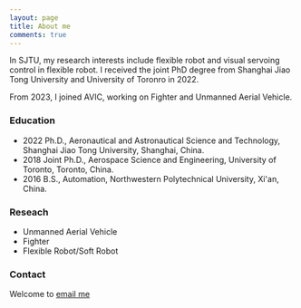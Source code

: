 ```yaml
---
layout: page
title: About me
comments: true
---
```

In SJTU, my research interests include flexible robot and visual servoing control in flexible robot.
I received the joint PhD degree from Shanghai Jiao Tong University and University of Toronro in 2022.

From 2023, I joined AVIC, working on Fighter and Unmanned Aerial Vehicle.





### Education

* 2022 Ph.D., Aeronautical and Astronautical Science and Technology, Shanghai Jiao Tong University, Shanghai, China.
* 2018 Joint Ph.D., Aerospace Science and Engineering, University of Toronto, Toronto, China.
* 2016 B.S., Automation, Northwestern Polytechnical University, Xi'an, China.

### Reseach

* Unmanned Aerial Vehicle
* Fighter
* Flexible Robot/Soft Robot


### Contact

Welcome to [email me](mailto:lkk728@126.com)
